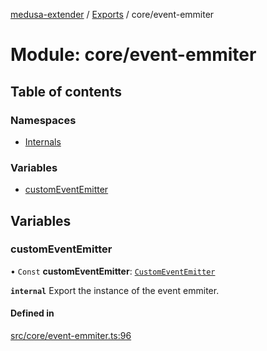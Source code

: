 [medusa-extender](../README.md) / [Exports](../modules.md) / core/event-emmiter

# Module: core/event-emmiter

## Table of contents

### Namespaces

- [Internals](core_event_emmiter.Internals.md)

### Variables

- [customEventEmitter](core_event_emmiter.md#customeventemitter)

## Variables

### customEventEmitter

• `Const` **customEventEmitter**: [`CustomEventEmitter`](../classes/core_event_emmiter.Internals.CustomEventEmitter.md)

**`internal`**
Export the instance of the event emmiter.

#### Defined in

[src/core/event-emmiter.ts:96](https://github.com/adrien2p/medusa-extender/blob/a984300/src/core/event-emmiter.ts#L96)
